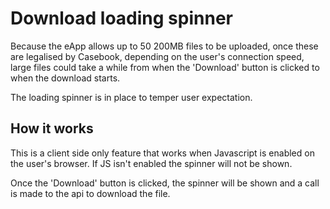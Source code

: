 # Download loading spinner

Because the eApp allows up to 50 200MB files to be uploaded, once these are legalised by Casebook, depending on the user's connection speed, large files could take a while from when the 'Download' button is clicked to when the download starts.

The loading spinner is in place to temper user expectation.

## How it works

This is a client side only feature that works when Javascript is enabled on the user's browser. If JS isn't enabled the spinner will not be shown.

Once the 'Download' button is clicked, the spinner will be shown and a call is made to the api to download the file.